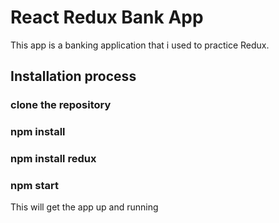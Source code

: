 # React Redux Bank App

This app is a banking application that i used to practice Redux.

## Installation process

### clone the repository

### npm install

### npm install redux

### npm start

This will get the app up and running
